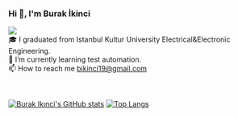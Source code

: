 ### Hi 👋, I'm Burak İkinci  
![](https://komarev.com/ghpvc/?username=your-github-burakikinci&color=brightgreen) <br />
🎓 I graduated from Istanbul Kultur University Electrical&Electronic Engineering.  <br />
🌱 I’m currently learning test automation.<br />
📫 How to reach me bikinci19@gmail.com <br />
<br />
<br />

[![Burak Ikınci's GitHub stats](https://github-readme-stats.vercel.app/api?username=burakikinci)](https://github.com/burakikinci/github-readme-stats) 
[![Top Langs](https://github-readme-stats.vercel.app/api/top-langs/?username=burakikinci)](https://github.com/burakikinci/github-readme-stats)

